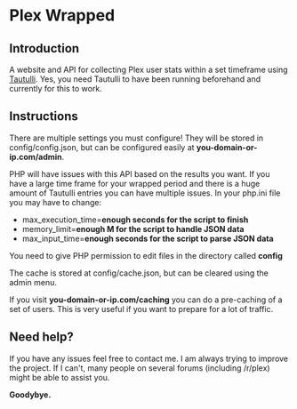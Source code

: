 # Plex Wrapped
## Introduction
A website and API for collecting Plex user stats within a set timeframe using [Tautulli](https://github.com/Tautulli/Tautulli). Yes, you need Tautulli to have been running beforehand and currently for this to work.
## Instructions
There are multiple settings you must configure! They will be stored in config/config.json, but can be configured easily at <b>you-domain-or-ip.com/admin</b>.


PHP will have issues with this API based on the results you want. If you have a large time frame for your wrapped period and there is a huge amount of Tautulli entries you can have multiple issues.
In your php.ini file you may have to change:
- max_execution_time=<b>enough seconds for the script to finish</b>
- memory_limit=<b>enough M for the script to handle JSON data</b>
- max_input_time=<b>enough seconds for the script to parse JSON data</b>

You need to give PHP permission to edit files in the directory called <b>config</b>

The cache is stored at config/cache.json, but can be cleared using the admin menu.

If you visit <b>you-domain-or-ip.com/caching</b> you can do a pre-caching of a set of users. This is very useful if you want to prepare for a lot of traffic.

## Need help?
If you have any issues feel free to contact me. I am always trying to improve the project. If I can't, many people on several forums (including /r/plex) might be able to assist you.

<b>Goodybye.</b>